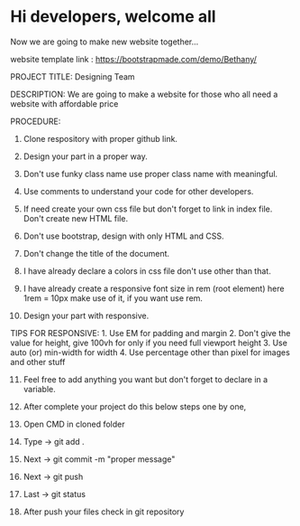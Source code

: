 # Hi developers, welcome all
Now we are going to make new website together...

website template link : https://bootstrapmade.com/demo/Bethany/

PROJECT TITLE: Designing Team

DESCRIPTION: We are going to make a website for those who all need a website with affordable price

PROCEDURE: 

1. Clone respository with proper github link.

2. Design your part in a proper way.

3. Don't use funky class name use proper class name with meaningful.

4. Use comments to understand your code for other developers.

5. If need create your own css file but don't forget to link in index file. Don't create new HTML file.

6. Don't use bootstrap, design with only HTML and CSS.

7. Don't change the title of the document.

8. I have already declare a colors in css file don't use other than that.

9. I have already create a responsive font size in rem (root element) here 1rem = 10px make use of it, if you want use rem.

10. Design your part with responsive.
 
 TIPS FOR RESPONSIVE:
    1. Use EM for padding and margin
    2. Don't give the value for height, give 100vh for only if you need full viewport height
    3. Use auto (or) min-width for width
    4. Use percentage other than pixel for images and other stuff

11. Feel free to add anything you want but don't forget to declare in a variable.

12. After complete your project do this below steps one by one,
   
   1. Open CMD in cloned folder
   2. Type -> git add .
   3. Next -> git commit -m "proper message"
   4. Next -> git push
   5. Last -> git status

13. After push your files check in git repository